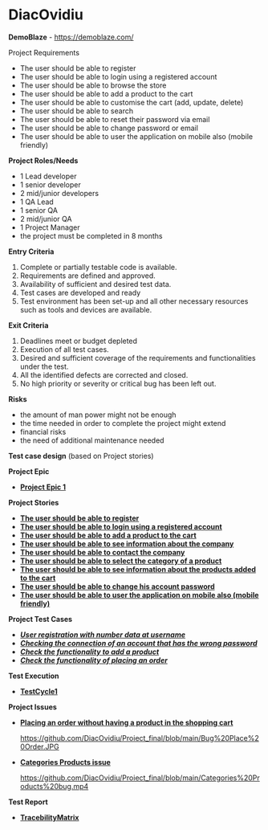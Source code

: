 # DiacOvidiu


**DemoBlaze** - https://demoblaze.com/

Project Requirements

 - The user should be able to register
 - The user should be able to login using a registered account
 - The user should be able to browse the store
 - The user should be able to add a product to the cart
 - The user should be able to customise the cart (add, update, delete)
 - The user should be able to search
 - The user should be able to reset their password via email
 - The user should be able to change password or email
 - The user should be able to user the application on mobile also (mobile friendly)

**Project Roles/Needs**

 - 1 Lead developer
 - 1 senior developer
 - 2 mid/junior developers
 - 1 QA Lead
 - 1 senior QA
 - 2 mid/junior QA
 - 1 Project Manager
 - the project must be completed in 8 months

**Entry Criteria**
1. Complete or partially testable code is available.
2. Requirements are defined and approved.
3. Availability of sufficient and desired test data.
4. Test cases are developed and ready
5. Test environment has been set-up and all other necessary resources such as tools and devices are available.

**Exit Criteria**
1. Deadlines meet or budget depleted
2. Execution of all test cases.
3. Desired and sufficient coverage of the requirements and functionalities under the test.
4. All the identified defects are corrected and closed.
5. No high priority or severity or critical bug has been left out.

**Risks**
 - the amount of man power might not be enough
 - the time needed in order to complete the project might extend
 - financial risks
 - the need of additional maintenance needed


**Test case design** (based on Project stories)

**Project Epic**
 - [**Project Epic 1**](https://github.com/DiacOvidiu/Proiect_final/blob/main/Epic1.JPG)


**Project Stories**
 - [**The user should be able to register**](https://github.com/DiacOvidiu/Proiect_final/blob/main/story_signup.JPG) 
 - [**The user should be able to login using a registered account**](https://github.com/DiacOvidiu/Proiect_final/blob/main/story_sign.up.JPG)
 - [**The user should be able to add a product to the cart**](https://github.com/DiacOvidiu/Proiect_final/blob/main/story_add.product.JPG)
 - [**The user should be able to see information about the company**](https://github.com/DiacOvidiu/Proiect_final/blob/main/story_about.us.JPG)
 - [**The user should be able to contact the company**](https://github.com/DiacOvidiu/Proiect_final/blob/main/story_contact.JPG)
 - [**The user should be able to select the category of a product**](https://github.com/DiacOvidiu/Proiect_final/blob/main/story_categories.products.JPG)
 - [**The user should be able to see information about the products added to the cart**](https://github.com/DiacOvidiu/Proiect_final/blob/main/story_cart.JPG)
 - [**The user should be able to change his account password**](https://github.com/DiacOvidiu/Proiect_final/blob/main/story_reset.pass.JPG)
 - [**The user should be able to user the application on mobile also (mobile friendly)**](https://github.com/DiacOvidiu/Proiect_final/blob/main/story_mob.comp.JPG)

**Project Test Cases**
 - [***User registration with number data at username***](https://github.com/DiacOvidiu/Proiect_final/blob/main/test_signup.JPG)
 - [***Checking the connection of an account that has the wrong password***](https://github.com/DiacOvidiu/Proiect_final/blob/main/test_login.JPG)
 - [***Check the functionality to add a product***](https://github.com/DiacOvidiu/Proiect_final/blob/main/test_add.product.JPG)
 - [***Check the functionality of placing an order***](https://github.com/DiacOvidiu/Proiect_final/blob/main/test_place.order.JPG)

**Test Execution**
 - [**TestCycle1**](https://github.com/DiacOvidiu/Proiect_final/blob/main/test%20cycle.JPG)

**Project Issues**
 - [**Placing an order without having a product in the shopping cart**](https://github.com/DiacOvidiu/Proiect_final/blob/main/bug_order.without.product.JPG)

   https://github.com/DiacOvidiu/Proiect_final/blob/main/Bug%20Place%20Order.JPG
   
 - [**Categories Products issue**](https://github.com/DiacOvidiu/Proiect_final/blob/main/bug_categories.product.JPG)

   https://github.com/DiacOvidiu/Proiect_final/blob/main/Categories%20Products%20bug.mp4



**Test Report**
 - [**TracebilityMatrix**](https://github.com/DiacOvidiu/Proiect_final/blob/main/Traceability%20Matrix.JPG)

